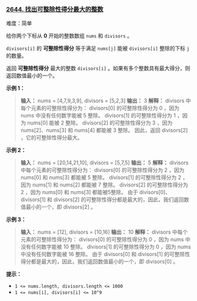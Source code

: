 ### [2644\. 找出可整除性得分最大的整数](https://leetcode.cn/problems/find-the-maximum-divisibility-score/)

难度：简单

给你两个下标从 **0** 开始的整数数组 `nums` 和 `divisors` 。

`divisors[i]` 的 **可整除性得分** 等于满足 `nums[j]` 能被 `divisors[i]` 整除的下标 `j` 的数量。

返回 **可整除性得分** 最大的整数 `divisors[i]` 。如果有多个整数具有最大得分，则返回数值最小的一个。

**示例 1：**

> **输入：** nums = [4,7,9,3,9], divisors = [5,2,3]
> **输出：** 3
> **解释：** divisors 中每个元素的可整除性得分为：
> divisors[0] 的可整除性得分为 0 ，因为 nums 中没有任何数字能被 5 整除。
> divisors[1] 的可整除性得分为 1 ，因为 nums[0] 能被 2 整除。 
> divisors[2] 的可整除性得分为 3 ，因为 nums[2]、nums[3] 和 nums[4] 都能被 3 整除。 
> 因此，返回 divisors[2] ，它的可整除性得分最大。

**示例 2：**

> **输入：** nums = [20,14,21,10], divisors = [5,7,5]
> **输出：** 5
> **解释：** divisors 中每个元素的可整除性得分为：
> divisors[0] 的可整除性得分为 2 ，因为 nums[0] 和 nums[3] 都能被 5 整除。
> divisors[1] 的可整除性得分为 2 ，因为 nums[1] 和 nums[2] 都能被 7 整除。
> divisors[2] 的可整除性得分为 2 ，因为 nums[0] 和 nums[3] 都能被5整除。 
> 由于 divisors[0]、divisors[1] 和 divisors[2] 的可整除性得分都是最大的，因此，我们返回数值最小的一个，即 divisors[2] 。

**示例 3：**

> **输入：** nums = [12], divisors = [10,16]
> **输出：** 10
> **解释：** divisors 中每个元素的可整除性得分为：
> divisors[0] 的可整除性得分为 0 ，因为 nums 中没有任何数字能被 10 整除。
> divisors[1] 的可整除性得分为 0 ，因为 nums 中没有任何数字能被 16 整除。 
> 由于 divisors[0] 和 divisors[1] 的可整除性得分都是最大的，因此，我们返回数值最小的一个，即 divisors[0] 。

**提示：**

- `1 <= nums.length, divisors.length <= 1000`
- `1 <= nums[i], divisors[i] <= 10^9`
